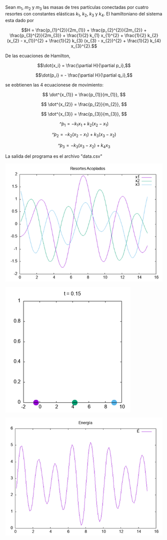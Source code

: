  Sean $m_1$, $m_2$ y $m_3$ las masas de tres partículas conectadas por cuatro resortes con constantes elásticas $k_1$, $k_2$, $k_3$ y $k_4$. El hamiltoniano del sistema esta dado por

$$H = \frac{p_{1}^{2}}{2m_{1}} + \frac{p_{2}^{2}}{2m_{2}} + \frac{p_{3}^{2}}{2m_{3}} + \frac{1}{2} k_{1} x_{1}^{2} + \frac{1}{2} k_{2} (x_{2} - x_{1})^{2} + \frac{1}{2} k_{3} (x_{3} - x_{2})^{2} + \frac{1}{2} k_{4} x_{3}^{2}.$$

De las ecuaciones de Hamilton,

$$\dot{x_i} = \frac{\partial H}{\partial p_i},$$

$$\dot{p_i} = - \frac{\partial H}{\partial q_i},$$

se eobtienen las 4 ecuacionese de movimiento:

$$ \dot^{x_{1}} = \frac{p_{1}}{m_{1}}, $$

$$ \dot^{x_{2}} = \frac{p_{2}}{m_{2}}, $$

$$ \dot^{x_{3}} = \frac{p_{3}}{m_{3}}, $$

$$ \dot^{p_{1}} = -k_{1} x_{1} + k_{2} (x_{2} - x_{1})$$

$$ \dot^{p_{2}} = -k_{2} (x_{2} - x_{1}) + k_{3} (x_{3} - x_{2})$$

$$ \dot^{p_{3}} = -k_{3} (x_{3} - x_{2}) + k_{4} x_{3}$$

La salida del programa es el archivo "data.csv"

![Gráfica](grafica.png)

![Animación](animacion.gif)

![Energía](grafica2.png)